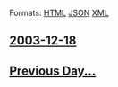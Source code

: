 
Formats: [HTML](2003/12/18/index.html)  [JSON](2003/12/18/index.json)  [XML](2003/12/18/index.xml)  

## [2003-12-18](/news/2003/12/18/index.md)

## [Previous Day...](/news/2003/12/17/index.md)

